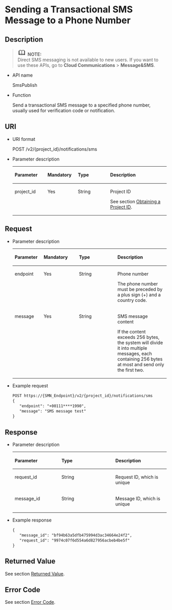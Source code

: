# Sending a Transactional SMS Message to a Phone Number<a name="smn_api_55001"></a>

## Description<a name="section2841046616319"></a>

>![](public_sys-resources/icon-note.gif) **NOTE:**   
>Direct SMS messaging is not available to new users. If you want to use these APIs, go to  **Cloud Communications**  \>  **Message&SMS**.  

-   API name

    SmsPublish

-   Function

    Send a transactional SMS message to a specified phone number, usually used for verification code or notification.


## URI<a name="section5536839916319"></a>

-   URI format

    POST /v2/\{project\_id\}/notifications/sms

-   Parameter description

    <a name="table1545278516319"></a>
    <table><thead align="left"><tr id="row4866951016319"><th class="cellrowborder" valign="top" width="21.27787221277872%" id="mcps1.1.5.1.1"><p id="p4991624416319"><a name="p4991624416319"></a><a name="p4991624416319"></a><strong id="b842352706191030"><a name="b842352706191030"></a><a name="b842352706191030"></a>Parameter</strong></p>
    </th>
    <th class="cellrowborder" valign="top" width="19.688031196880313%" id="mcps1.1.5.1.2"><p id="p1668400316319"><a name="p1668400316319"></a><a name="p1668400316319"></a><strong id="b593421527191713"><a name="b593421527191713"></a><a name="b593421527191713"></a>Mandatory</strong></p>
    </th>
    <th class="cellrowborder" valign="top" width="20.987901209879013%" id="mcps1.1.5.1.3"><p id="p922703516319"><a name="p922703516319"></a><a name="p922703516319"></a><strong id="b84235270619112"><a name="b84235270619112"></a><a name="b84235270619112"></a>Type</strong></p>
    </th>
    <th class="cellrowborder" valign="top" width="38.04619538046195%" id="mcps1.1.5.1.4"><p id="p919235516319"><a name="p919235516319"></a><a name="p919235516319"></a><strong id="b84235270619115"><a name="b84235270619115"></a><a name="b84235270619115"></a>Description</strong></p>
    </th>
    </tr>
    </thead>
    <tbody><tr id="row4728262816319"><td class="cellrowborder" valign="top" width="21.27787221277872%" headers="mcps1.1.5.1.1 "><p id="p468766116319"><a name="p468766116319"></a><a name="p468766116319"></a>project_id</p>
    </td>
    <td class="cellrowborder" valign="top" width="19.688031196880313%" headers="mcps1.1.5.1.2 "><p id="p4415629516319"><a name="p4415629516319"></a><a name="p4415629516319"></a>Yes</p>
    </td>
    <td class="cellrowborder" valign="top" width="20.987901209879013%" headers="mcps1.1.5.1.3 "><p id="p1989017016319"><a name="p1989017016319"></a><a name="p1989017016319"></a>String</p>
    </td>
    <td class="cellrowborder" valign="top" width="38.04619538046195%" headers="mcps1.1.5.1.4 "><p id="p682193315545"><a name="p682193315545"></a><a name="p682193315545"></a>Project ID</p>
    <p id="p49105316319"><a name="p49105316319"></a><a name="p49105316319"></a>See section <a href="obtaining-a-project-id.md">Obtaining a Project ID</a>.</p>
    </td>
    </tr>
    </tbody>
    </table>


## Request<a name="section57419616319"></a>

-   Parameter description

    <a name="table920655716319"></a>
    <table><thead align="left"><tr id="row5615067816319"><th class="cellrowborder" valign="top" width="18.8%" id="mcps1.1.5.1.1"><p id="p5191106116319"><a name="p5191106116319"></a><a name="p5191106116319"></a><strong id="b237681975"><a name="b237681975"></a><a name="b237681975"></a>Parameter</strong></p>
    </th>
    <th class="cellrowborder" valign="top" width="22.869999999999997%" id="mcps1.1.5.1.2"><p id="p4404643716319"><a name="p4404643716319"></a><a name="p4404643716319"></a><strong id="b34394499562"><a name="b34394499562"></a><a name="b34394499562"></a>Mandatory</strong></p>
    </th>
    <th class="cellrowborder" valign="top" width="25%" id="mcps1.1.5.1.3"><p id="p1099166216319"><a name="p1099166216319"></a><a name="p1099166216319"></a><strong id="b44117074"><a name="b44117074"></a><a name="b44117074"></a>Type</strong></p>
    </th>
    <th class="cellrowborder" valign="top" width="33.33%" id="mcps1.1.5.1.4"><p id="p1790939916319"><a name="p1790939916319"></a><a name="p1790939916319"></a><strong id="b431519678"><a name="b431519678"></a><a name="b431519678"></a>Description</strong></p>
    </th>
    </tr>
    </thead>
    <tbody><tr id="row6305495416319"><td class="cellrowborder" valign="top" width="18.8%" headers="mcps1.1.5.1.1 "><p id="p717763616319"><a name="p717763616319"></a><a name="p717763616319"></a>endpoint</p>
    </td>
    <td class="cellrowborder" valign="top" width="22.869999999999997%" headers="mcps1.1.5.1.2 "><p id="p4451766316319"><a name="p4451766316319"></a><a name="p4451766316319"></a>Yes</p>
    </td>
    <td class="cellrowborder" valign="top" width="25%" headers="mcps1.1.5.1.3 "><p id="p4916096316319"><a name="p4916096316319"></a><a name="p4916096316319"></a>String</p>
    </td>
    <td class="cellrowborder" valign="top" width="33.33%" headers="mcps1.1.5.1.4 "><p id="p2261503016319"><a name="p2261503016319"></a><a name="p2261503016319"></a>Phone number</p>
    <p id="p1987817916319"><a name="p1987817916319"></a><a name="p1987817916319"></a>The phone number must be preceded by a plus sign (+) and a country code.</p>
    </td>
    </tr>
    <tr id="row4468588616319"><td class="cellrowborder" valign="top" width="18.8%" headers="mcps1.1.5.1.1 "><p id="p6278699416319"><a name="p6278699416319"></a><a name="p6278699416319"></a>message</p>
    </td>
    <td class="cellrowborder" valign="top" width="22.869999999999997%" headers="mcps1.1.5.1.2 "><p id="p5258174716319"><a name="p5258174716319"></a><a name="p5258174716319"></a>Yes</p>
    </td>
    <td class="cellrowborder" valign="top" width="25%" headers="mcps1.1.5.1.3 "><p id="p3126308016319"><a name="p3126308016319"></a><a name="p3126308016319"></a>String</p>
    </td>
    <td class="cellrowborder" valign="top" width="33.33%" headers="mcps1.1.5.1.4 "><p id="p4928152916319"><a name="p4928152916319"></a><a name="p4928152916319"></a>SMS message content</p>
    <p id="p3238094416319"><a name="p3238094416319"></a><a name="p3238094416319"></a>If the content exceeds 256 bytes, the system will divide it into multiple messages, each containing 256 bytes at most and send only the first two.</p>
    </td>
    </tr>
    </tbody>
    </table>


-   Example request

    ```
    POST https://{SMN_Endpoint}/v2/{project_id}/notifications/sms
    { 
       "endpoint": "+00111****1990", 
       "message": "SMS message test"
    }
    ```


## Response<a name="section3660902116319"></a>

-   Parameter description

    <a name="table916581816319"></a>
    <table><thead align="left"><tr id="row1992556516319"><th class="cellrowborder" valign="top" width="30.366963303669635%" id="mcps1.1.4.1.1"><p id="p335807316319"><a name="p335807316319"></a><a name="p335807316319"></a><strong id="b1555646738"><a name="b1555646738"></a><a name="b1555646738"></a>Parameter</strong></p>
    </th>
    <th class="cellrowborder" valign="top" width="34.97650234976503%" id="mcps1.1.4.1.2"><p id="p356849316319"><a name="p356849316319"></a><a name="p356849316319"></a><strong id="b828517610"><a name="b828517610"></a><a name="b828517610"></a>Type</strong></p>
    </th>
    <th class="cellrowborder" valign="top" width="34.656534346565344%" id="mcps1.1.4.1.3"><p id="p2061254616319"><a name="p2061254616319"></a><a name="p2061254616319"></a><strong id="b1855168186"><a name="b1855168186"></a><a name="b1855168186"></a>Description</strong></p>
    </th>
    </tr>
    </thead>
    <tbody><tr id="row1455838216319"><td class="cellrowborder" valign="top" width="30.366963303669635%" headers="mcps1.1.4.1.1 "><p id="p3837826016319"><a name="p3837826016319"></a><a name="p3837826016319"></a>request_id</p>
    </td>
    <td class="cellrowborder" valign="top" width="34.97650234976503%" headers="mcps1.1.4.1.2 "><p id="p2163135516319"><a name="p2163135516319"></a><a name="p2163135516319"></a>String</p>
    </td>
    <td class="cellrowborder" valign="top" width="34.656534346565344%" headers="mcps1.1.4.1.3 "><p id="p730932216319"><a name="p730932216319"></a><a name="p730932216319"></a>Request ID, which is unique</p>
    </td>
    </tr>
    <tr id="row2689606416319"><td class="cellrowborder" valign="top" width="30.366963303669635%" headers="mcps1.1.4.1.1 "><p id="p3109756416319"><a name="p3109756416319"></a><a name="p3109756416319"></a>message_id</p>
    </td>
    <td class="cellrowborder" valign="top" width="34.97650234976503%" headers="mcps1.1.4.1.2 "><p id="p3587471616319"><a name="p3587471616319"></a><a name="p3587471616319"></a>String</p>
    </td>
    <td class="cellrowborder" valign="top" width="34.656534346565344%" headers="mcps1.1.4.1.3 "><p id="p2017085616319"><a name="p2017085616319"></a><a name="p2017085616319"></a>Message ID, which is unique</p>
    </td>
    </tr>
    </tbody>
    </table>


-   Example response

    ```
    { 
       "message_id": "bf94b63a5dfb475994d3ac34664e24f2", 
       "request_id": "9974c07f6d554a6d827956acbeb4be5f" 
    }
    ```


## Returned Value<a name="section754533616319"></a>

See section  [Returned Value](returned-value.md).

## Error Code<a name="section73211020122511"></a>

See section  [Error Code](error-code.md).


